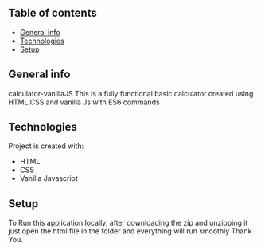 ## Table of contents
* [General info](#general-info)
* [Technologies](#technologies)
* [Setup](#setup)

## General info
calculator-vanillaJS
This is a fully functional basic calculator created using HTML,CSS and vanilla Js with ES6 commands
	
## Technologies
Project is created with:
* HTML
* CSS 
* Vanilla Javascript

## Setup
To Run this application locally, after downloading the zip and unzipping it just open the html file in the folder and everything will run smoothly
Thank You.
